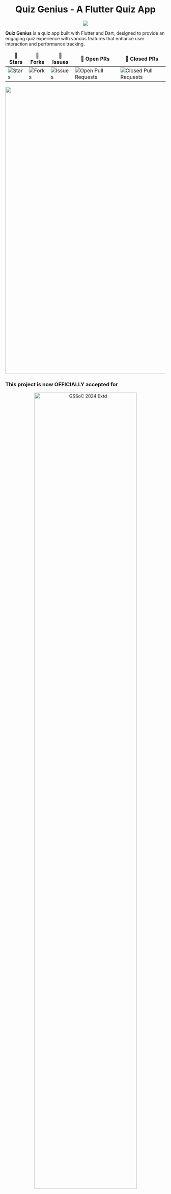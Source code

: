 <div align="center">
  
# Quiz Genius - A Flutter Quiz App
<img src="https://readme-typing-svg.herokuapp.com?color=2ecc71&center=true&vCenter=true&size=40&width=900&height=80&lines=Welcome+to+Quiz+Genius!"/>

</div>

**Quiz Genius** is a quiz app built with Flutter and Dart, designed to provide an engaging quiz experience with various features that enhance user interaction and performance tracking.

<table align="center">
    <thead align="center">
        <tr border: 2px;>
            <td><b>🌟 Stars</b></td>
            <td><b>🍴 Forks</b></td>
            <td><b>🐛 Issues</b></td>
            <td><b>🔔 Open PRs</b></td>
            <td><b>🔕 Closed PRs</b></td>
        </tr>
    </thead>
    <tbody>
         <tr>
            <td><img alt="Stars" src="https://img.shields.io/github/stars/yagnik2411/Quiz-Genius?style=flat&logo=github"/></td>
            <td><img alt="Forks" src="https://img.shields.io/github/forks/yagnik2411/Quiz-Genius?style=flat&logo=github"/></td>
            <td><img alt="Issues" src="https://img.shields.io/github/issues/yagnik2411/Quiz-Genius?style=flat&logo=github"/></td>
            <td><img alt="Open Pull Requests" src="https://img.shields.io/github/issues-pr/yagnik2411/Quiz-Genius?style=flat&logo=github"/></td>
            <td><img alt="Closed Pull Requests" src="https://img.shields.io/github/issues-pr-closed/yagnik2411/Quiz-Genius?style=flat&color=green&logo=github"/></td>
        </tr>
    </tbody>
</table>

<!--Line-->
<img src="https://user-images.githubusercontent.com/74038190/212284100-561aa473-3905-4a80-b561-0d28506553ee.gif" width="900"/>

### This project is now OFFICIALLY accepted for

<div align="center">
  <img src="https://raw.githubusercontent.com/SwanandD121/FeatherPerfect_fe/refs/heads/main/Untitled%20design.png" alt="GSSoC 2024 Extd" width="80%">
  <img src="https://hacktoberfest.com/_next/static/media/opengraph.9dc60c9d.png" alt="Hacktoberfest 2024" width="80%">
</div>
<br>

<!--Line-->
<img src="https://user-images.githubusercontent.com/74038190/212284100-561aa473-3905-4a80-b561-0d28506553ee.gif" width="900"/>

## Table of Contents

1. [UI Preview](#ui-preview)
2. [Features](#features)
3. [Technical Implementation](#technical-implementation)
4. [Example of API Structure](#example-of-api-structure)
5. [Contributing to Quiz Genius](#contributing-to-quiz-genius)
6. [Reporting Bugs and Requesting Features](#reporting-bugs-and-requesting-features)
7. [Code Contributions](#code-contributions)
8. [Getting Started](#getting-started)

## UI Preview
<div align="center">
  <img src="https://github.com/yagnik2411/Quiz-Genius/blob/master/assets/images/Screenshot_1.png" alt="Screenshot 1" width="300"/>
  <img src="https://github.com/yagnik2411/Quiz-Genius/blob/master/assets/images/Screenshot_2.png" alt="Screenshot 2" width="300"/>
  <img src="https://github.com/yagnik2411/Quiz-Genius/blob/master/assets/images/Screenshot_3.png" alt="Screenshot 3" width="300"/>
  <img src="https://github.com/yagnik2411/Quiz-Genius/blob/master/assets/images/Screenshot_4.png" alt="Screenshot 4" width="300"/>
</div>

<!--Line-->
<img src="https://user-images.githubusercontent.com/74038190/212284100-561aa473-3905-4a80-b561-0d28506553ee.gif" width="900"/>

## Features

- **User Profile:** Each user has a profile that saves their name and quiz performance for easy tracking.
- **Quiz History:** View previous quizzes and scores, allowing users to review past performance and questions.
- **Login & Data Saving:** User progress is saved through Firebase, ensuring continuity between sessions.
- **Take a Quiz:** Users can start a new quiz and test their knowledge on a variety of topics.

<!--Line-->
<img src="https://user-images.githubusercontent.com/74038190/212284100-561aa473-3905-4a80-b561-0d28506553ee.gif" width="900">

## Technical Implementation

- **User Login:** Authentication (login, sign-up, sign-in) is managed using Firebase Authentication.
- **Data Storage:** User data and quiz performance are stored securely using Cloud Firestore.
- **Questions Bank:** Quiz questions are fetched from a third-party API using JSON serialization to handle the data.
- **User-Friendly UI:** The app features a professional and intuitive UI, providing a seamless user experience.

<!--Line-->
<img src="https://user-images.githubusercontent.com/74038190/212284100-561aa473-3905-4a80-b561-0d28506553ee.gif" width="900">

## Example of API Structure 
### (Question Bank)

The questions are pulled from an external API with the following structure:

```json
{
  "results": [
    {
      "type": "boolean",
      "difficulty": "medium",
      "category": "Geography",
      "question": "Is Tartu the capital of Estonia?",
      "correct_answer": "False",
      "incorrect_answers": [
        "True"
      ]
    }
  ]
}
```

<!--Line-->
<img src="https://user-images.githubusercontent.com/74038190/212284100-561aa473-3905-4a80-b561-0d28506553ee.gif" width="900">

## Contributing to Quiz Genius

Thank you for your interest in contributing to **Quiz Genius**! We greatly appreciate community involvement to help enhance the app and introduce new features. Whether you're reporting bugs or submitting code contributions, your input is valuable. For more detailed information on how to contribute, please refer to the [CONTRIBUTING.md](./CONTRIBUTING.md) file. Here are some guidelines to help you get started:

### Reporting Bugs and Requesting Features

If you encounter a bug or have a suggestion for a new feature, please [open an issue](https://github.com/yagnik2411/Quiz-Genius/issues/new). Provide as much detail as possible, including clear reproduction steps if it's a bug. This helps us better understand and address the problem or request.

### Code Contributions

Contributions that improve functionality or user experience are always welcome. Follow these steps to contribute:

1. **Fork** this repository to your GitHub account.
2. **Clone** your forked repository locally.
3. **Create a new branch** for your changes: `git checkout -b your-branch-name`.
4. Implement your changes, ensuring they adhere to the [Flutter style guide](https://docs.flutter.dev/guides/language/effective-dart).
5. **Test** your changes thoroughly to verify everything works correctly.
6. Commit your work with a detailed message: `git commit -m "Description of changes"`.
7. **Push** your branch to your GitHub fork: `git push origin your-branch-name`.
8. Submit a **pull request** to the main repository's `main` branch, describing the purpose and scope of your changes.

We look forward to your contributions!

<!--Line-->
<img src="https://user-images.githubusercontent.com/74038190/212284100-561aa473-3905-4a80-b561-0d28506553ee.gif" width="900">

## Getting Started

To run the Quiz Genius app locally, you need to have Flutter and Dart installed on your machine. Follow these steps:

1. Clone this repository:

```bash
git clone https://github.com/yagnik2411/Quiz-Genius.git
```

2. Navigate to the project's root directory:

```bash
cd Quiz-Genius
```

3. Install dependencies:

```bash
flutter pub get
```

4. Check for Flutter setup and connected devices:

```bash
flutter doctor
```

5. Run the app:

```bash
flutter run
```
<br>

<!--Line-->
<img src="https://user-images.githubusercontent.com/74038190/212284100-561aa473-3905-4a80-b561-0d28506553ee.gif" width="900">


<div>
  <h2 align = "center"><img src="https://raw.githubusercontent.com/Tarikul-Islam-Anik/Animated-Fluent-Emojis/master/Emojis/Smilies/Red%20Heart.png" width="35" height="35">Our Contributors</h2>
  <div align = "center">
    <h3>Thank you for contributing to our repository</h3>
      
  ![Contributors](https://contrib.rocks/image?repo=yagnik2411/Quiz-Genius&v=1)
  </div>
</div>

- We extend our heartfelt gratitude for your invaluable contribution to our project! Your efforts play a pivotal role in elevating this project to greater heights.
- Make sure you show some love by giving ⭐ to our repository.

<!--Line-->
<img src="https://user-images.githubusercontent.com/74038190/212284100-561aa473-3905-4a80-b561-0d28506553ee.gif" width="900">

<!-- Added: Team Section  -->
## 👥 Team

| ![Yagnik Panchal](https://avatars.githubusercontent.com/u/113328020?v=4&s=80) | ![Kirolos Mayiz Fahem](https://avatars.githubusercontent.com/u/72953174?v=4&s=80) |
|:--:|:--:|
| **Yagnik Panchal** <br> <sub>Project Admin</sub> | **Kirolos Mayiz Fahem** <br> <sub>Project Mentor</sub> |
| [![LinkedIn](https://img.icons8.com/fluency/32/000000/linkedin.png)](https://www.linkedin.com/in/yagnikpanchal) [![Gmail](https://img.icons8.com/fluency/32/000000/gmail.png)](mailto:panchalyagnik2411@gmail.com) | [![LinkedIn](https://img.icons8.com/fluency/32/000000/linkedin.png)](https://www.linkedin.com/in/kirolos-m/) |

For any inquiries or feedback, please contact. Happy Contributing 🫡
